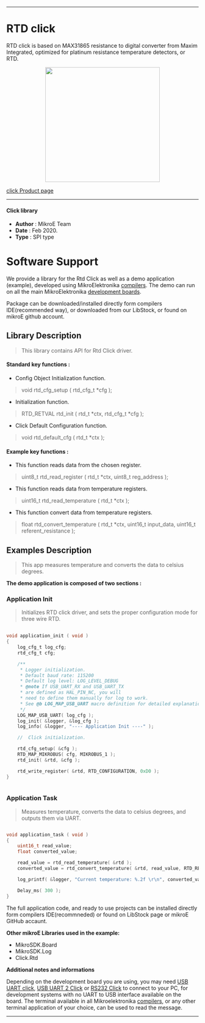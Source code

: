 
---
# RTD click

RTD click is based on MAX31865 resistance to digital converter from Maxim Integrated, optimized for platinum resistance temperature detectors, or RTD.

<p align="center">
  <img src="https://download.mikroe.com/images/click_for_ide/rtd_click.png" height=300px>
</p>

[click Product page](https://www.mikroe.com/rtd-click)

---


#### Click library 

- **Author**        : MikroE Team
- **Date**          : Feb 2020.
- **Type**          : SPI type


# Software Support

We provide a library for the Rtd Click 
as well as a demo application (example), developed using MikroElektronika 
[compilers](https://shop.mikroe.com/compilers). 
The demo can run on all the main MikroElektronika [development boards](https://shop.mikroe.com/development-boards).

Package can be downloaded/installed directly form compilers IDE(recommended way), or downloaded from our LibStock, or found on mikroE github account. 

## Library Description

> This library contains API for Rtd Click driver.

#### Standard key functions :

- Config Object Initialization function.
> void rtd_cfg_setup ( rtd_cfg_t *cfg ); 
 
- Initialization function.
> RTD_RETVAL rtd_init ( rtd_t *ctx, rtd_cfg_t *cfg );

- Click Default Configuration function.
> void rtd_default_cfg ( rtd_t *ctx );


#### Example key functions :

- This function reads data from the chosen register.
> uint8_t rtd_read_register ( rtd_t *ctx, uint8_t reg_address );
 
- This function reads data from temperature registers.
> uint16_t rtd_read_temperature ( rtd_t *ctx );

- This function convert data from temperature registers.
> float rtd_convert_temperature ( rtd_t *ctx, uint16_t input_data, uint16_t referent_resistance );

## Examples Description

> This app measures temperature and converts the data to celsius degrees.

**The demo application is composed of two sections :**

### Application Init 

> Initializes RTD click driver, and sets the
> proper configuration mode for three wire RTD.

```c
 
void application_init ( void )
{
    log_cfg_t log_cfg;
    rtd_cfg_t cfg;

    /** 
     * Logger initialization.
     * Default baud rate: 115200
     * Default log level: LOG_LEVEL_DEBUG
     * @note If USB_UART_RX and USB_UART_TX 
     * are defined as HAL_PIN_NC, you will 
     * need to define them manually for log to work. 
     * See @b LOG_MAP_USB_UART macro definition for detailed explanation.
     */
    LOG_MAP_USB_UART( log_cfg );
    log_init( &logger, &log_cfg );
    log_info( &logger, "---- Application Init ----" );

    //  Click initialization.

    rtd_cfg_setup( &cfg );
    RTD_MAP_MIKROBUS( cfg, MIKROBUS_1 );
    rtd_init( &rtd, &cfg );

    rtd_write_register( &rtd, RTD_CONFIGURATION, 0xD0 );
}
  
```

### Application Task

> Measures temperature, converts the data to celsius degrees,
> and outputs them via UART. 

```c

void application_task ( void )
{
    uint16_t read_value;
    float converted_value;

    read_value = rtd_read_temperature( &rtd );
    converted_value = rtd_convert_temperature( &rtd, read_value, RTD_REF_RESISTANCE_470);

    log_printf( &logger, "Current temperature: %.2f \r\n", converted_value );

    Delay_ms( 300 );
}

```

The full application code, and ready to use projects can be  installed directly form compilers IDE(recommneded) or found on LibStock page or mikroE GitHub accaunt.

**Other mikroE Libraries used in the example:** 

- MikroSDK.Board
- MikroSDK.Log
- Click.Rtd

**Additional notes and informations**

Depending on the development board you are using, you may need 
[USB UART click](https://shop.mikroe.com/usb-uart-click), 
[USB UART 2 Click](https://shop.mikroe.com/usb-uart-2-click) or 
[RS232 Click](https://shop.mikroe.com/rs232-click) to connect to your PC, for 
development systems with no UART to USB interface available on the board. The 
terminal available in all Mikroelektronika 
[compilers](https://shop.mikroe.com/compilers), or any other terminal application 
of your choice, can be used to read the message.



---
